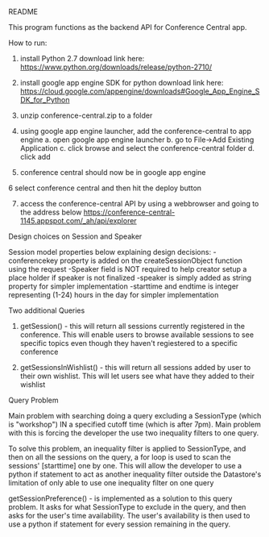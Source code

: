 README


This program functions as the backend API for Conference Central app.

How to run:
1. install Python 2.7 
	download link here: https://www.python.org/downloads/release/python-2710/

2. install google app engine SDK for python
	download link here: https://cloud.google.com/appengine/downloads#Google_App_Engine_SDK_for_Python

3. unzip conference-central.zip to a folder

4. using google app engine launcher, add the conference-central to app engine
	a. open google app engine launcher
	b. go to File->Add Existing Application
	c. click browse and select the conference-central folder 
	d. click add
	
5. conference central should now be in google app engine

6 select conference central and then hit the deploy button

7. access the conference-central API by using a webbrowser and going to the address below
	https://conference-central-1145.appspot.com/_ah/api/explorer





Design choices on Session and Speaker

Session model properties below explaining design decisions:
	-conferencekey property is added on the createSessionObject function using the request
	-Speaker field is NOT required to help creator setup a place holder if speaker is not finalized
	-speaker is simply added as string property for simpler implementation
	-starttime and endtime is integer representing (1-24) hours in the day for simpler implementation



Two additional Queries

1. getSession() - this will return all sessions currently registered in the conference. This will enable users to browse available sessions to see specific topics even though they haven't regiestered to a specific conference

2. getSessionsInWishlist() - this will return all sessions added by user to their own wishlist. This will let users see what have they added to their wishlist



Query Problem

Main problem with searching doing a query excluding a SessionType (which is "workshop") IN a specified cutoff time (which is after 7pm). Main problem with this is forcing the developer the use two inequality filters to one query.

To solve this problem, an inequality filter is applied to SessionType, and then on all the sessions on the query, a for loop is used to scan the sessions' [starttime] one by one. This will allow the developer to use a python if statement to act as another inequality filter outside the Datastore's limitation of only able to use one inequality filter on one query

getSessionPreference() - is implemented as a solution to this query problem. It asks for what SessionType to exclude in the query, and then asks for the user's time availability. The user's availability is then used to use a python if statement for every session remaining in the query.

